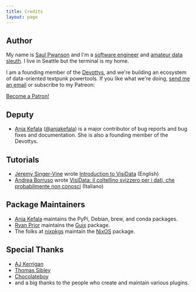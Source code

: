 ```yaml
---
title: Credits
layout: page
---
```


## Author

My name is [Saul Pwanson](https://www.saul.pw) and I'm a [software engineer](https://saul.pw/resume) and [amateur data sleuth](https://www.youtube.com/watch?v=9aHfK8EUIzg). I live in Seattle but the terminal is my home.

I am a founding member of the [Devottys](https://bluebird.sh), and we're building an ecosystem of data-oriented textpunk powertools.
If you like what we're doing, [send me an email](mailto:vd@saul.pw) or subscribe to my Patreon:

<a href="https://www.patreon.com/bePatron?u=13873753" data-patreon-widget-type="become-patron-button">Become a Patron!</a><script async src="https://c6.patreon.com/becomePatronButton.bundle.js"></script>

## Deputy

- [Anja Kefala](https://anja.kefala.info) ([@anjakefala](https://github.com/anjakefala)) is a major contributor of bug reports and bug fixes and documentation.  She is also a founding member of the Devottys.

## Tutorials

- [Jeremy Singer-Vine](https://www.jsvine.com/) wrote [Introduction to VisiData](https://jsvine.github.io/intro-to-visidata/index.html) (English)
- [Andrea Borruso](https://github.com/aborruso) wrote [VisiData: il coltellino svizzero per i dati, che probabilmente non conosci](https://github.com/ondata/guidaVisiData/tree/master/testo) (Italiano)

## Package Maintainers

- [Anja Kefala](https://anja.kefala.info/) maintains the PyPi, Debian, brew, and conda packages.
- [Ryan Prior](https://www.ryanprior.com/) maintains the [Guix](https://guix.gnu.org/packages/visidata-2.4/) package.
- The folks at [nixpkgs](https://github.com/NixOS/nixpkgs/issues/48852) maintain the [NixOS](https://nixos.org/) package.

## Special Thanks

- [AJ Kerrigan](https://github.com/ajkerrigan)
- [Thomas Sibley](https://tsibley.net/)
- [Chocolateboy](https://github.com/chocolateboy)
- and a big thanks to the people who create and maintain various plugins.
